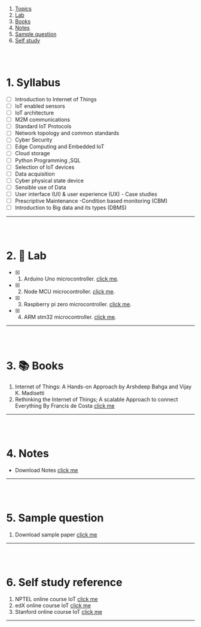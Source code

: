1. [Topics](#1)
2. [Lab](#2)
3. [Books](#3)
4. [Notes](#4)
5. [Sample question](#5)
6. [Self study](#6)

<br>
<br>

# 1. Syllabus<a id='1'></a>

- [ ] Introduction to Internet of Things
- [ ] IoT enabled sensors
- [ ] IoT architecture
- [ ] M2M communications
- [ ] Standard IoT Protocols
- [ ] Network topology and common standards
- [ ] Cyber Security
- [ ] Edge Computing and Embedded IoT
- [ ] Cloud storage
- [ ] Python Programming ,SQL
- [ ] Selection of IoT devices
- [ ] Data acquisition
- [ ] Cyber physical state device
- [ ] Sensible use of Data
- [ ] User interface (UI) & user experience (UX) - Case studies
- [ ] Prescriptive Maintenance -Condition based monitoring (CBM)
- [ ] Introduction to Big data and its types (DBMS)

---

<br>
<br>

# 2. 🧪 Lab<a id='2'></a>

- [x] 1. Arduino Uno microcontroller. [click me](<https://github.com/joysmith/Shri-Shankaracharya-Technical-Campus/blob/main/5%20sem%20DS(A%20%2B%20B)%20%20-IOT/lab/01%20project.md>).
- [x] 2. Node MCU microcontroller. [click me](<https://github.com/joysmith/Shri-Shankaracharya-Technical-Campus/blob/main/5%20sem%20DS(A%20%2B%20B)%20%20-IOT/lab/02%20project.md>).
- [x] 3. Raspberry pi zero microcontroller. [click me](<https://github.com/joysmith/Shri-Shankaracharya-Technical-Campus/blob/main/5%20sem%20DS(A%20%2B%20B)%20%20-IOT/lab/03%20project.md>).
- [x] 4. ARM stm32 microcontroller. [click me](<https://github.com/joysmith/Shri-Shankaracharya-Technical-Campus/blob/main/5%20sem%20DS(A%20%2B%20B)%20%20-IOT/lab/04%20project.md>).

---

<br>
<br>

# 3. 📚 Books<a id='3'></a>

1. Internet of Things: A Hands-on Approach by Arshdeep Bahga and Vijay K. Madisetti
2. Rethinking the Internet of Things; A scalable Approach to connect Everything By Francis de Costa [click me](https://library.oapen.org/bitstream/handle/20.500.12657/28154/1/1001840.pdf)

---

<br>
<br>

# 4. Notes<a id='4'></a>

- Download Notes [click me]()

---

<br>
<br>

# 5. Sample question<a id='5'></a>

1. Download sample paper [click me]()

---

<br>
<br>

# 6. Self study reference<a id='6'></a>

1. NPTEL online course IoT [click me](https://archive.nptel.ac.in/courses/106/105/106105166/)
2. edX online course IoT [click me](https://www.edx.org/learn/iot-internet-of-things/curtin-university-introduction-to-the-internet-of-things-iot)
3. Stanford online course IoT [click me](https://online.stanford.edu/courses/xee100-introduction-internet-things)

---
